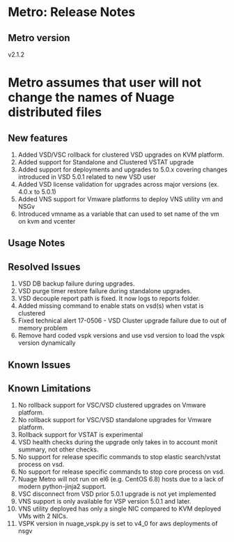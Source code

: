 # Metro: Release Notes

## Metro version
v2.1.2

# Metro assumes that user will not change the names of Nuage distributed files

## New features
1. Added VSD/VSC rollback for clustered VSD upgrades on KVM platform.
1. Added support for Standalone and Clustered VSTAT upgrade
1. Added support for deployments and upgrades to 5.0.x covering changes introduced in VSD 5.0.1 related to new VSD user
1. Added VSD license validation for upgrades across major versions (ex. 4.0.x to 5.0.1)
1. Added VNS support for Vmware platforms to deploy VNS utility vm and NSGv
1. Introduced vmname as a variable that can used to set name of the vm on kvm and vcenter
 
## Usage Notes
 
## Resolved Issues
1. VSD DB backup failure during upgrades.
1. VSD purge timer restore failure during standalone upgrades.
1. VSD decouple report path is fixed. It now logs to reports folder. 
1. Added missing command to enable stats on vsd(s) when vstat is clustered
1. Fixed technical alert 17-0506 - VSD Cluster upgrade failure due to out of memory problem
1. Remove hard coded vspk versions and use vsd version to load the vspk version dynamically 

## Known Issues
 
## Known Limitations
 
1. No rollback support for VSC/VSD clustered upgrades on Vmware platform.
1. No rollback support for VSC/VSD standalone upgrades for Vmware platform.
1. Rollback support for VSTAT is experimental
1. VSD health checks during the upgrade only takes in to account monit summary, not other checks.
1. No support for release specific commands to stop elastic search/vstat process on vsd.
1. No support for release specific commands to stop core process on vsd.
1. Nuage Metro will not run on el6 (e.g. CentOS 6.8) hosts due to a lack of modern python-jinja2 support.
1. VSC disconnect from VSD prior 5.0.1 upgrade is not yet implemented
1. VNS support is only available for VSP version 5.0.1 and later.
1. VNS utility deployed has only a single NIC compared to KVM deployed VMs with 2 NICs.
1. VSPK version in nuage_vspk.py is set to v4_0 for aws deployments of nsgv

